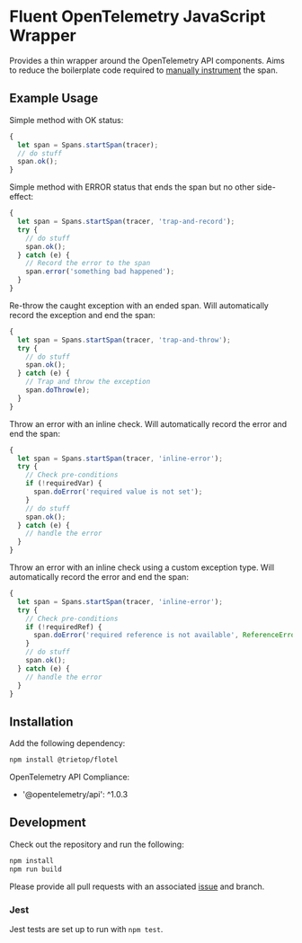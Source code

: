 # Fluent OpenTelemetry JavaScript Wrapper

Provides a thin wrapper around the OpenTelemetry API components.  Aims to reduce the boilerplate code required to [manually instrument](https://opentelemetry.io/docs/js/instrumentation/) the span.

## Example Usage

Simple method with OK status:

```javascript
{
  let span = Spans.startSpan(tracer);
  // do stuff
  span.ok();
}
```

Simple method with ERROR status that ends the span but no other side-effect:

```javascript
{
  let span = Spans.startSpan(tracer, 'trap-and-record');
  try {
    // do stuff
    span.ok();
  } catch (e) {
    // Record the error to the span
    span.error('something bad happened');
  }
}
```

Re-throw the caught exception with an ended span.  Will automatically record the exception and end the span:

```javascript
{
  let span = Spans.startSpan(tracer, 'trap-and-throw');
  try {
    // do stuff
    span.ok();
  } catch (e) {
    // Trap and throw the exception
    span.doThrow(e);
  }
}
```

Throw an error with an inline check.  Will automatically record the error and end the span:

```javascript
{
  let span = Spans.startSpan(tracer, 'inline-error');
  try {
    // Check pre-conditions
    if (!requiredVar) {
      span.doError('required value is not set');
    }
    // do stuff
    span.ok();
  } catch (e) {
    // handle the error
  }
}
```

Throw an error with an inline check using a custom exception type.  Will automatically record the error and end the span:

```javascript
{
  let span = Spans.startSpan(tracer, 'inline-error');
  try {
    // Check pre-conditions
    if (!requiredRef) {
      span.doError('required reference is not available', ReferenceError);
    }
    // do stuff
    span.ok();
  } catch (e) {
    // handle the error
  }
}
```

## Installation

Add the following dependency:

```bash
npm install @trietop/flotel
```

OpenTelemetry API Compliance:
* '@opentelemetry/api': ^1.0.3

## Development

Check out the repository and run the following:

```bash
npm install
npm run build
```

Please provide all pull requests with an associated [issue](https://github.com/trietopsoft/flotel/issues/new) and branch.
### Jest

Jest tests are set up to run with `npm test`.
